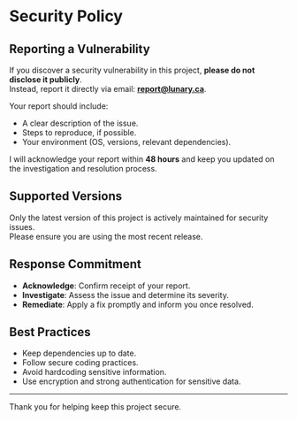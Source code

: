 # Security Policy

## Reporting a Vulnerability

If you discover a security vulnerability in this project, **please do not disclose it publicly**.  
Instead, report it directly via email: **report@lunary.ca**.

Your report should include:
- A clear description of the issue.
- Steps to reproduce, if possible.
- Your environment (OS, versions, relevant dependencies).

I will acknowledge your report within **48 hours** and keep you updated on the investigation and resolution process.

## Supported Versions

Only the latest version of this project is actively maintained for security issues.  
Please ensure you are using the most recent release.

## Response Commitment

- **Acknowledge**: Confirm receipt of your report.
- **Investigate**: Assess the issue and determine its severity.
- **Remediate**: Apply a fix promptly and inform you once resolved.

## Best Practices

- Keep dependencies up to date.
- Follow secure coding practices.
- Avoid hardcoding sensitive information.
- Use encryption and strong authentication for sensitive data.

---

Thank you for helping keep this project secure.
